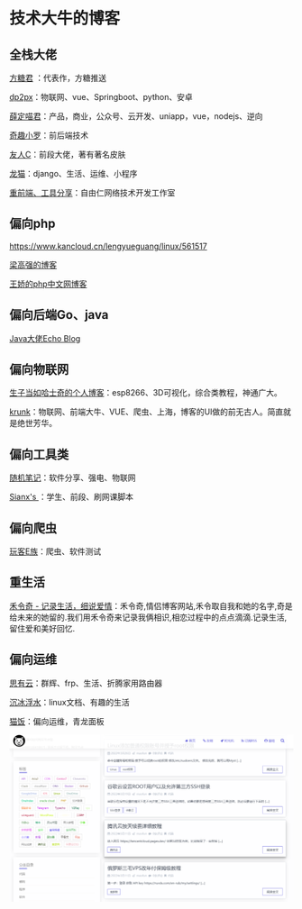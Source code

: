 # 技术大牛的博客

## 全栈大佬

[方糖君](http://ftqq.com/)  ：代表作，方糖推送

[dp2px](https://dp2px.com/)：物联网、vue、Springboot、python、安卓

[薛定喵君](https://www.ihewro.com/)：产品，商业，公众号、云开发、uniapp，vue，nodejs、逆向

[奇趣小罗](https://paul.ren/)：前后端技术

[友人C](https://www.ihewro.com/)：前段大佬，著有著名皮肤

[龙猫](https://totoro.site/)：django、生活、运维、小程序

[重前端、工具分享](https://www.cxyax.com/)：自由仁网络技术开发工作室

## 偏向php

https://www.kancloud.cn/lengyueguang/linux/561517

[梁高强的博客](https://blog.lgqhealer.cn/)

[王娇的php中文网博客](https://www.php.cn/blog/wangjiao.html)

## 偏向后端Go、java

[Java大佬Echo Blog](https://houbb.github.io/)  

## 偏向物联网

[生子当如哈士奇的个人博客](https://www.scaugreen.cn/posts/44755/)：esp8266、3D可视化，综合类教程，神通广大。

[krunk](https://krunk.cn/)：物联网、前端大牛、VUE、爬虫、上海，博客的UI做的前无古人。简直就是绝世芳华。

## 偏向工具类

[随机笔记](http://blog.520.fi/category/software)：软件分享、强电、物联网

[Sianx's ](https://www.sianx.com/page/2/#content-inner)：学生、前段、刷网课脚本

## 偏向爬虫

[玩客E族](https://www.playezu.com/)：爬虫、软件测试



## 重生活

[禾令奇 - 记录生活，细说爱情](https://www.helingqi.com/)：禾令奇,情侣博客网站,禾令取自我和她的名字,奇是给未来的她留的.我们用禾令奇来记录我俩相识,相恋过程中的点点滴滴.记录生活,留住爱和美好回忆.

## 偏向运维

[思有云](https://www.ioiox.com/)：群辉、frp、生活、折腾家用路由器

[沉冰浮水](https://www.wdssmq.com/)：linux文档、有趣的生活

[猫饭](https://maofun.com/)：偏向运维，青龙面板

![猫饭](blogs.assets/image-20220506115203412.png)
